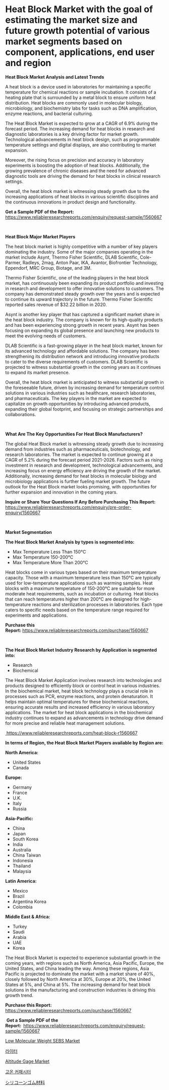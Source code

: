 <p><h1>Heat Block Market with the goal of estimating the market size and future growth potential of various market segments based on component, applications, end user and region</h1></p><p><strong>Heat Block Market Analysis and Latest Trends</strong></p>
<p><p>A heat block is a device used in laboratories for maintaining a specific temperature for chemical reactions or sample incubation. It consists of a heating plate that is surrounded by a metal block to ensure uniform heat distribution. Heat blocks are commonly used in molecular biology, microbiology, and biochemistry labs for tasks such as DNA amplification, enzyme reactions, and bacterial culturing.</p><p>The Heat Block Market is expected to grow at a CAGR of 6.9% during the forecast period. The increasing demand for heat blocks in research and diagnostic laboratories is a key driving factor for market growth. Technological advancements in heat block design, such as programmable temperature settings and digital displays, are also contributing to market expansion.</p><p>Moreover, the rising focus on precision and accuracy in laboratory experiments is boosting the adoption of heat blocks. Additionally, the growing prevalence of chronic diseases and the need for advanced diagnostic tools are driving the demand for heat blocks in clinical research settings.</p><p>Overall, the heat block market is witnessing steady growth due to the increasing applications of heat blocks in various scientific disciplines and the continuous innovations in product design and functionality.</p></p>
<p><strong>Get a Sample PDF of the Report:&nbsp;</strong> <a href="https://www.reliableresearchreports.com/enquiry/request-sample/1560667">https://www.reliableresearchreports.com/enquiry/request-sample/1560667</a></p>
<p>&nbsp;</p>
<p><strong>Heat Block Major Market Players</strong></p>
<p><p>The heat block market is highly competitive with a number of key players dominating the industry. Some of the major companies operating in the market include Asynt, Thermo Fisher Scientific, DLAB Scientific, Cole-Parmer, Radleys, 2mag, Anton Paar, IKA, Avantor, Biofrontier Technology, Eppendorf, MRC Group, Biotage, and 3M.</p><p>Thermo Fisher Scientific, one of the leading players in the heat block market, has continuously been expanding its product portfolio and investing in research and development to offer innovative solutions to customers. The company has demonstrated steady growth over the years and is expected to continue its upward trajectory in the future. Thermo Fisher Scientific reported sales revenue of $32.22 billion in 2020.</p><p>Asynt is another key player that has captured a significant market share in the heat block industry. The company is known for its high-quality products and has been experiencing strong growth in recent years. Asynt has been focusing on expanding its global presence and launching new products to meet the evolving needs of customers.</p><p>DLAB Scientific is a fast-growing player in the heat block market, known for its advanced technology and affordable solutions. The company has been strengthening its distribution network and introducing innovative products to cater to the diverse requirements of customers. DLAB Scientific is projected to witness substantial growth in the coming years as it continues to expand its market presence.</p><p>Overall, the heat block market is anticipated to witness substantial growth in the foreseeable future, driven by increasing demand for temperature control solutions in various industries such as healthcare, research laboratories, and pharmaceuticals. The key players in the market are expected to capitalize on growth opportunities by introducing advanced products, expanding their global footprint, and focusing on strategic partnerships and collaborations.</p></p>
<p>&nbsp;</p>
<p><strong>What Are The Key Opportunities For Heat Block Manufacturers?</strong></p>
<p><p>The global Heat Block market is witnessing steady growth due to increasing demand from industries such as pharmaceuticals, biotechnology, and research laboratories. The market is expected to continue growing at a CAGR of 5.2% during the forecast period 2021-2026. Factors such as rising investment in research and development, technological advancements, and increasing focus on energy efficiency are driving the growth of the market. Additionally, increasing demand for heat blocks in molecular biology and microbiology applications is further fueling market growth. The future outlook for the Heat Block market looks promising, with opportunities for further expansion and innovation in the coming years.</p></p>
<p><strong>Inquire or Share Your Questions If Any Before Purchasing This Report:</strong> <a href="https://www.reliableresearchreports.com/enquiry/pre-order-enquiry/1560667">https://www.reliableresearchreports.com/enquiry/pre-order-enquiry/1560667</a></p>
<p>&nbsp;</p>
<p><strong>Market Segmentation</strong></p>
<p><strong>The Heat Block Market Analysis by types is segmented into:</strong></p>
<p><ul><li>Max Temperature Less Than 150℃</li><li>Max Temperature 150-200℃</li><li>Max Temperature More Than 200℃</li></ul></p>
<p><p>Heat blocks come in various types based on their maximum temperature capacity. Those with a maximum temperature less than 150℃ are typically used for low-temperature applications such as warming samples. Heat blocks with a maximum temperature of 150-200℃ are suitable for more moderate heat requirements, such as incubation or culturing. Heat blocks that can reach temperatures higher than 200℃ are designed for high-temperature reactions and sterilization processes in laboratories. Each type caters to specific needs based on the temperature range required for experiments and applications.</p></p>
<p><strong>Purchase this Report:&nbsp;</strong><a href="https://www.reliableresearchreports.com/purchase/1560667">https://www.reliableresearchreports.com/purchase/1560667</a></p>
<p>&nbsp;</p>
<p><strong>The Heat Block Market Industry Research by Application is segmented into:</strong></p>
<p><ul><li>Research</li><li>Biochemical</li></ul></p>
<p><p>The Heat Block Market Application involves research into technologies and products designed to efficiently block or control heat in various industries. In the biochemical market, heat block technology plays a crucial role in processes such as PCR, enzyme reactions, and protein denaturation. It helps maintain optimal temperatures for these biochemical reactions, ensuring accurate results and increased efficiency in various laboratory applications. The market for heat block applications in the biochemical industry continues to expand as advancements in technology drive demand for more precise and reliable heat management solutions.</p></p>
<p><a href="https://www.reliableresearchreports.com/heat-block-r1560667">&nbsp;https://www.reliableresearchreports.com/heat-block-r1560667</a></p>
<p><strong>In terms of Region, the Heat Block Market Players available by Region are:</strong></p>
<p>
    <p> <strong> North America: </strong>
        <ul>
            <li>United States</li>
            <li>Canada</li>
        </ul>
        </p> 
    <p> <strong> Europe: </strong>
        <ul>
            <li>Germany</li>
            <li>France</li>
            <li>U.K.</li>
            <li>Italy</li>
            <li>Russia</li>
        </ul>
        </p> 
    <p> <strong> Asia-Pacific: </strong>
        <ul>
            <li>China</li>
            <li>Japan</li>
            <li>South Korea</li>
            <li>India</li>
            <li>Australia</li>
            <li>China Taiwan</li>
            <li>Indonesia</li>
            <li>Thailand</li>
            <li>Malaysia</li>
        </ul>
        </p> 
    <p> <strong> Latin America: </strong>
        <ul>
            <li>Mexico</li>
            <li>Brazil</li>
            <li>Argentina Korea</li>
            <li>Colombia</li>
        </ul>
        </p> 
    <p> <strong> Middle East & Africa: </strong>
        <ul>
            <li>Turkey</li>
            <li>Saudi</li>
            <li>Arabia</li>
            <li>UAE</li>
            <li>Korea</li>
        </ul>
    </p>
    </p>
<p><p>The Heat Block Market is expected to experience substantial growth in the coming years, with regions such as North America, Asia Pacific, Europe, the United States, and China leading the way. Among these regions, Asia Pacific is projected to dominate the market with a market share of 40%, closely followed by North America at 30%, Europe at 20%, the United States at 5%, and China at 5%. The increasing demand for heat block solutions in the manufacturing and construction industries is driving this growth trend.</p></p>
<p><strong>Purchase this Report: </strong><a href="https://www.reliableresearchreports.com/purchase/1560667">https://www.reliableresearchreports.com/purchase/1560667</a></p>
<p>&nbsp;<strong>Get a Sample PDF of the Report:&nbsp;&nbsp;</strong><a href="https://www.reliableresearchreports.com/enquiry/request-sample/1560667">https://www.reliableresearchreports.com/enquiry/request-sample/1560667</a></p>
<p><strong></strong></p>
<p><p><a href="https://www.linkedin.com/pulse/low-molecular-weight-sebs-market-offer-valuable-insights-nth2c?trackingId=SC4kTlR%2BfXzVq1xK3oZImg%3D%3D">Low Molecular Weight SEBS Market</a></p><p><a href="https://medium.com/@marchall15/%EB%9D%BC%EC%9D%B4%ED%84%B0-%EC%8B%9C%EC%9E%A5-%EA%B2%BD%EC%9F%81-%EB%B6%84%EC%84%9D-%EC%8B%9C%EC%9E%A5-%ED%8A%B8%EB%A0%8C%EB%93%9C-%EB%B0%8F-2031%EB%85%84%EA%B9%8C%EC%A7%80%EC%9D%98-%EC%98%88%EC%B8%A1-664cedaec08f">라이터</a></p><p><a href="https://github.com/derrinmiltonellis35gcl/Market-Research-Report-List-2/blob/main/altitude-gage-market.md">Altitude Gage Market</a></p><p><a href="https://github.com/fredrickeglers/Market-Research-Report-List-1/blob/main/618765324885.md">고온 커패시터</a></p><p><a href="https://medium.com/@maureenbiologist34/%E3%82%B7%E3%83%AA%E3%82%B3%E3%83%BC%E3%83%B3%E3%83%A9%E3%83%90%E3%83%BC%E7%B4%A0%E6%9D%90%E5%B8%82%E5%A0%B4-%E3%82%BF%E3%82%A4%E3%83%97-%E3%82%A2%E3%83%97%E3%83%AA%E3%82%B1%E3%83%BC%E3%82%B7%E3%83%A7%E3%83%B3-%E5%9C%B0%E7%90%86%E3%81%AB%E3%82%88%E3%82%8B%E5%8C%85%E6%8B%AC%E7%9A%84%E8%A9%95%E4%BE%A1-040e8d7fabe7">シリコーンゴム材料</a></p></p>